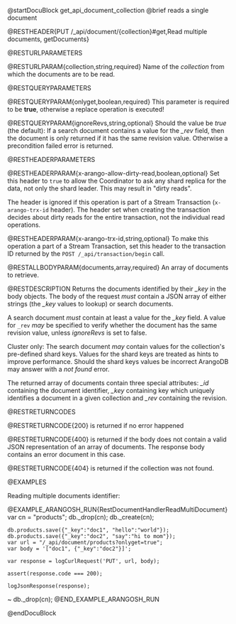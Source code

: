 
@startDocuBlock get_api_document_collection
@brief reads a single document

@RESTHEADER{PUT /_api/document/{collection}#get,Read multiple documents, getDocuments}

@RESTURLPARAMETERS

@RESTURLPARAM{collection,string,required}
Name of the *collection* from which the documents are to be read.

@RESTQUERYPARAMETERS

@RESTQUERYPARAM{onlyget,boolean,required}
This parameter is required to be **true**, otherwise a replace
operation is executed!

@RESTQUERYPARAM{ignoreRevs,string,optional}
Should the value be *true* (the default):
If a search document contains a value for the *_rev* field,
then the document is only returned if it has the same revision value.
Otherwise a precondition failed error is returned.

@RESTHEADERPARAMETERS

@RESTHEADERPARAM{x-arango-allow-dirty-read,boolean,optional}
Set this header to `true` to allow the Coordinator to ask any shard replica for
the data, not only the shard leader. This may result in "dirty reads".

The header is ignored if this operation is part of a Stream Transaction
(`x-arango-trx-id` header). The header set when creating the transaction decides
about dirty reads for the entire transaction, not the individual read operations.

@RESTHEADERPARAM{x-arango-trx-id,string,optional}
To make this operation a part of a Stream Transaction, set this header to the
transaction ID returned by the `POST /_api/transaction/begin` call.

@RESTALLBODYPARAM{documents,array,required}
An array of documents to retrieve.

@RESTDESCRIPTION
Returns the documents identified by their *_key* in the body objects.
The body of the request _must_ contain a JSON array of either
strings (the *_key* values to lookup) or search documents.

A search document _must_ contain at least a value for the *_key* field.
A value for `_rev` _may_ be specified to verify whether the document
has the same revision value, unless _ignoreRevs_ is set to false.

Cluster only: The search document _may_ contain
values for the collection's pre-defined shard keys. Values for the shard keys
are treated as hints to improve performance. Should the shard keys
values be incorrect ArangoDB may answer with a *not found* error.

The returned array of documents contain three special attributes: *_id* containing the document
identifier, *_key* containing key which uniquely identifies a document
in a given collection and *_rev* containing the revision.

@RESTRETURNCODES

@RESTRETURNCODE{200}
is returned if no error happened

@RESTRETURNCODE{400}
is returned if the body does not contain a valid JSON representation
of an array of documents. The response body contains
an error document in this case.

@RESTRETURNCODE{404}
is returned if the collection was not found.

@EXAMPLES

Reading multiple documents identifier:

@EXAMPLE_ARANGOSH_RUN{RestDocumentHandlerReadMultiDocument}
    var cn = "products";
    db._drop(cn);
    db._create(cn);

    db.products.save({"_key":"doc1", "hello":"world"});
    db.products.save({"_key":"doc2", "say":"hi to mom"});
    var url = "/_api/document/products?onlyget=true";
    var body = '["doc1", {"_key":"doc2"}]';

    var response = logCurlRequest('PUT', url, body);

    assert(response.code === 200);

    logJsonResponse(response);
  ~ db._drop(cn);
@END_EXAMPLE_ARANGOSH_RUN

@endDocuBlock
